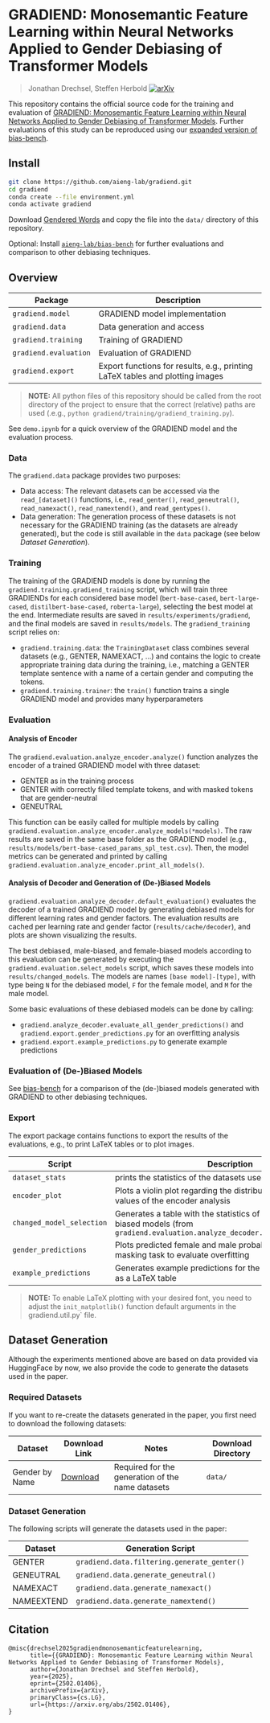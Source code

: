 # GRADIEND: Monosemantic Feature Learning within Neural Networks Applied to Gender Debiasing of Transformer Models
> Jonathan Drechsel, Steffen Herbold
[![arXiv](https://img.shields.io/badge/arXiv-2502.01406-blue.svg)](https://arxiv.org/abs/2502.01406)


This repository contains the official source code for the training and evaluation of [GRADIEND: Monosemantic Feature Learning within Neural Networks Applied to Gender Debiasing of Transformer Models]([todo](https://arxiv.org/abs/2502.01406)).
Further evaluations of this study can be reproduced using our [expanded version of bias-bench](https://github.com/aieng-lab/bias-bench).

## Install
```bash
git clone https://github.com/aieng-lab/gradiend.git
cd gradiend
conda create --file environment.yml
conda activate gradiend
```

Download [Gendered Words](https://github.com/ecmonsen/gendered_words) and copy the file into the `data/` directory of this repository.

Optional: Install [`aieng-lab/bias-bench`](https://github.com/aieng-lab/bias-bench) for further evaluations and comparison to other debiasing techniques.

## Overview

Package | Description
--------|------------
`gradiend.model` | GRADIEND model implementation
`gradiend.data` | Data generation and access
`gradiend.training` | Training of GRADIEND
`gradiend.evaluation` | Evaluation of GRADIEND
`gradiend.export` | Export functions for results, e.g., printing LaTeX tables and plotting images

> **__NOTE:__** All python files of this repository should be called from the root directory of the project to ensure that the correct (relative) paths are used (.e.g., `python gradiend/training/gradiend_training.py`).

See `demo.ipynb` for a quick overview of the GRADIEND model and the evaluation process.

### Data
The `gradiend.data` package provides two purposes:
- Data access: The relevant datasets can be accessed via the `read_[dataset]()` functions, i.e., `read_genter()`, `read_geneutral()`, `read_namexact()`, `read_namextend()`, and `read_gentypes()`.
- Data generation: The generation process of these datasets is not necessary for the GRADIEND training (as the datasets are already generated), but the code is still available in the `data` package (see below *Dataset Generation*).

### Training

The training of the GRADIEND models is done by running the `gradiend.training.gradiend_training` script, which will train three GRADIENDs for each considered base model (`bert-base-cased`, `bert-large-cased`, `distilbert-base-cased`, `roberta-large`), selecting the best model at the end.
Intermediate results are saved in `results/experiments/gradiend`, and the final models are saved in `results/models`.
The `gradiend_training` script relies on:
- `gradiend.training.data`: the `TrainingDataset` class combines several datasets (e.g., GENTER, NAMEXACT, ...) and contains  the logic to create appropriate training data during the training, i.e., matching a GENTER template sentence with a name of a certain gender and computing the tokens. 
- `gradiend.training.trainer`: the `train()` function trains a single GRADIEND model and provides many hyperparameters

### Evaluation

#### Analysis of Encoder
The `gradiend.evaluation.analyze_encoder.analyze()` function analyzes the encoder of a trained GRADIEND model with three dataset:

- GENTER as in the training process
- GENTER with correctly filled template tokens, and with masked tokens that are gender-neutral
- GENEUTRAL

This function can be easily called for multiple models by calling `gradiend.evaluation.analyze_encoder.analyze_models(*models)`. The raw results are saved in the same base folder as the GRADIEND model (e.g., `results/models/bert-base-cased_params_spl_test.csv`). 
Then, the model metrics can be generated and printed by calling `gradiend.evaluation.analyze_encoder.print_all_models()`.

#### Analysis of Decoder and Generation of (De-)Biased Models

`gradiend.evaluation.analyze_decoder.default_evaluation()` evaluates the decoder of a trained GRADIEND model by generating debiased models for different learning rates and gender factors.
The evaluation results are cached per learning rate and gender factor (`results/cache/decoder`), and plots are shown visualizing the results.

The best debiased, male-biased, and female-biased models according to this evaluation can be generated by executing the `gradiend.evaluation.select_models` script, which saves these models into `results/changed_models`. The models are names `[base model]-[type]`, with type being `N` for the debiased model, `F` for the female model, and `M` for the male model.

Some basic evaluations of these debiased models can be done by calling:
- `gradiend.analyze_decoder.evaluate_all_gender_predictions()` and `gradiend.export.gender_predictions.py` for an overfitting analysis
- `gradiend.export.example_predictions.py` to generate example predictions

### Evaluation of (De-)Biased Models
See [bias-bench](https://github.com/aieng-lab/bias-bench) for a comparison of the (de-)biased models generated with GRADIEND to other debiasing techniques.

### Export
The export package contains functions to export the results of the evaluations, e.g., to print LaTeX tables or to plot images.

Script | Description
-------|------------
`dataset_stats` | prints the statistics of the datasets used in the paper
`encoder_plot` | Plots a violin plot regarding the distribution of encoded values of the encoder analysis
`changed_model_selection` | Generates a table with the statistics of the selected (de-) biased models (from `gradiend.evaluation.analyze_decoder.default_evaluation()`
`gender_predictions` | Plots predicted female and male probabilities for simple masking task to evaluate overfitting
`example_predictions` | Generates example predictions for the selected (de-) biased as a LaTeX table

> **__NOTE:__** To enable LaTeX plotting with your desired font, you need to adjust the `init_matplotlib()` function default arguments in the gradiend.util.py` file.

## Dataset Generation

Although the experiments mentioned above are based on data provided via HuggingFace by now, we also provide the code to 
generate the datasets used in the paper.

### Required Datasets
If you want to re-create the datasets generated in the paper, you first need to download the following datasets:

Dataset | Download Link | Notes                                            | Download Directory
--------|---------------|--------------------------------------------------|-------------------
Gender by Name | [Download](https://doi.org/10.24432/C55G7X) | Required for the generation of the name datasets | `data/`

### Dataset Generation
The following scripts will generate the datasets used in the paper:

Dataset | Generation Script
--------|------------------
GENTER  | `gradiend.data.filtering.generate_genter()`
GENEUTRAL | `gradiend.data.generate_geneutral()`
NAMEXACT | `gradiend.data.generate_namexact()`
NAMEEXTEND | `gradiend.data.generate_namextend()`

## Citation
```
@misc{drechsel2025gradiendmonosemanticfeaturelearning,
      title={{GRADIEND}: Monosemantic Feature Learning within Neural Networks Applied to Gender Debiasing of Transformer Models}, 
      author={Jonathan Drechsel and Steffen Herbold},
      year={2025},
      eprint={2502.01406},
      archivePrefix={arXiv},
      primaryClass={cs.LG},
      url={https://arxiv.org/abs/2502.01406}, 
}
```
